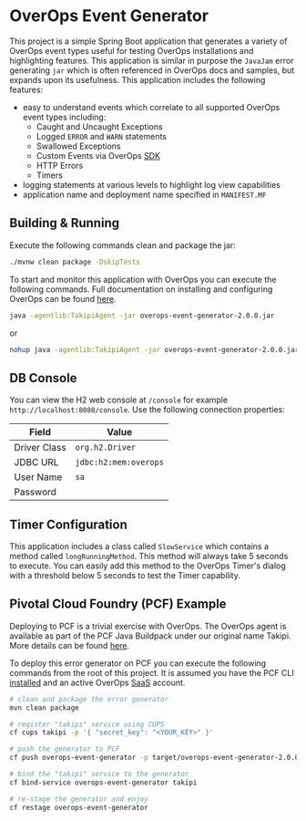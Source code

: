 # OverOps Event Generator
This project is a simple Spring Boot application that generates a variety of OverOps event types useful for testing OverOps installations and highlighting features.  This application is similar in purpose the `JavaJam` error generating `jar` which is often referenced in OverOps docs and samples, but expands upon its usefulness.  This application includes the following features:

* easy to understand events which correlate to all supported OverOps event types including:
	* Caught and Uncaught Exceptions
	* Logged `ERROR` and `WARN` statements
	* Swallowed Exceptions
	* Custom Events via OverOps [SDK](https://github.com/takipi/takipi-sdk)
	* HTTP Errors
	* Timers
* logging statements at various levels to highlight log view capabilities 
* application name and deployment name specified in `MANIFEST.MF`


## Building & Running
Execute the following commands clean and package the jar:

```bash
./mvnw clean package -DskipTests
```

To start and monitor this application with OverOps you can execute the following commands.  Full documentation on installing and configuring OverOps can be found [here](http://support.overops.com).

```bash
java -agentlib:TakipiAgent -jar overops-event-generator-2.0.0.jar
```
or 

```bash
nohup java -agentlib:TakipiAgent -jar overops-event-generator-2.0.0.jar &
```

## DB Console
You can view the H2 web console at `/console` for example `http://localhost:8080/console`.  Use the following connection properties:

|  Field | Value  |
| ------------- | ------------- |
| Driver Class | `org.h2.Driver` |
| JDBC URL | `jdbc:h2:mem:overops` |
| User Name | `sa` |
| Password |  |

## Timer Configuration
This application includes a class called `SlowService` which contains a method called `longRunningMethod`.  This method will always take 5 seconds to execute.  You can easily add this method to the OverOps Timer's dialog with a threshold below 5 seconds to test the Timer capability.

## Pivotal Cloud Foundry (PCF) Example
Deploying to PCF is a trivial exercise with OverOps.  The OverOps agent is available as part of the PCF Java Buildpack under our original name Takipi.  More details can be found [here](https://github.com/cloudfoundry/java-buildpack/blob/master/docs/framework-takipi_agent.md).

To deploy this error generator on PCF you can execute the following commands from the root of this project.  It is assumed you have the PCF CLI [installed](https://docs.cloudfoundry.org/cf-cli/install-go-cli.html) and an active OverOps [SaaS](http://app.overops.com) account.

```bash
# clean and package the error generator
mvn clean package

# register "takipi" service using CUPS
cf cups takipi -p '{ "secret_key": "<YOUR_KEY>" }'

# push the generator to PCF
cf push overops-event-generator -p target/overops-event-generator-2.0.0.jar

# bind the "takipi" service to the generator
cf bind-service overops-event-generator takipi

# re-stage the generator and enjoy
cf restage overops-event-generator

```